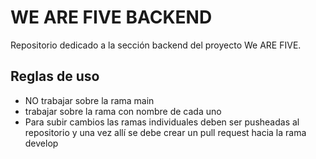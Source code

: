 # WE ARE FIVE BACKEND

Repositorio dedicado a la sección backend del proyecto We ARE FIVE.



## Reglas de uso

- NO trabajar sobre la rama main
- trabajar sobre la rama con nombre de cada uno
- Para subir cambios las ramas individuales deben ser pusheadas al repositorio y una vez allí se debe crear un pull request hacia la rama develop

